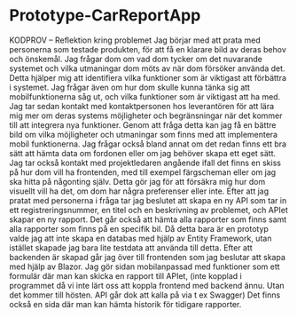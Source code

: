 # Prototype-CarReportApp
KODPROV – Reflektion kring problemet
Jag börjar med att prata med personerna som testade produkten, för att få en klarare bild av deras behov och önskemål. Jag frågar dom om vad dom tycker om det nuvarande systemet och vilka utmaningar dom möts av när dom försöker använda det. Detta hjälper mig att identifiera vilka funktioner som är viktigast att förbättra i systemet. Jag frågar även om hur dom skulle kunna tänka sig att mobilfunktionerna såg ut, och vilka funktioner som är viktigast att ha med.
Jag tar sedan kontakt med kontaktpersonen hos leverantören för att lära mig mer om deras systems möjligheter och begränsningar när det kommer till att integrera nya funktioner. Genom att fråga detta kan jag få en bättre bild om vilka möjligheter och utmaningar som finns med att implementera mobil funktionerna. Jag frågar också bland annat om det redan finns ett bra sätt att hämta data om fordonen eller om jag behöver skapa ett eget sätt.
Jag tar också kontakt med projektledaren angående ifall det finns en skiss på hur dom vill ha frontenden, med till exempel färgscheman eller om jag ska hitta på någonting själv. Detta gör jag för att försäkra mig hur dom visuellt vill ha det, om dom har några preferenser eller inte.
Efter att jag pratat med personerna i fråga tar jag beslutet att skapa en ny API som tar in ett registreringsnummer, en titel och en beskrivning av problemet, och APIet skapar en ny rapport. Det går också att hämta alla rapporter som finns samt alla rapporter som finns på en specifik bil. Då detta bara är en prototyp valde jag att inte skapa en databas med hjälp av Entity Framework, utan istället skapade jag bara lite testdata att använda till detta. 
Efter att backenden är skapad går jag över till frontenden som jag beslutar att skapa med hjälp av Blazor. Jag gör sidan mobilanpassad med funktioner som ett formulär där man kan skicka en rapport till APIet, (inte kopplad i programmet då vi inte lärt oss att koppla frontend med backend ännu. Utan det kommer till hösten. API går dok att kalla på via t ex Swagger) Det finns också en sida där man kan hämta historik för tidigare rapporter.
